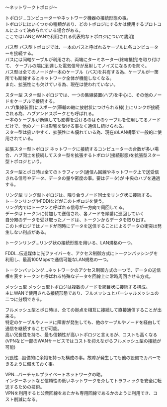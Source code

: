 〜ネットワークトポロジ〜

トポロジ…コンピューターやネットワーク機器の接続形態の事。<br>
トポロジにはいくつかの種類があり、どのトポロジにするかは使用するプロトコルによって決められている場合がある。<br>
ここではLANとWANで利用される代表的なトポロジについて説明)<br>

バス型
バス型トポロジでは、一本のバスと呼ばれるケーブルに各コンピューターを接続する。<br>
バスには同軸ケーブルが利用され、両端にターミネーター(終端抵抗)を取り付けて、
ケーブルの端に到達した電気信号が反射してノイズになるのを防ぐ。<br>
バス型は全てのノードが一本のケーブル（バス)を共有する為、ケーブルが一箇所でも断線するとネットワーク全体が機能しなくなる。<br>
また、拡張性にも欠けている為、現在は使われていない。<br>

スター型
スター型トポロジでは、一つの集線装置(ハブ)を中心に、その他のノードをケーブルで接続する。<br>
ハブ(集線装置)にスポーク(車輪の軸に放射状につけられる棒)上にリンクが接続される為、ハブアンドスポークとも呼ばれる。<br>
一本のケーブルが断線しても影響を受けるのはそのケーブルを使用してるノードだけで、他のノードは影響を受ける事なく通信し続けられる。<br>
スター型は扱いやすく、拡張性にも優れている為、現在のLAN構築で一般的に使用されている。<br>

拡張スター型トポロジ
ネットワークに接続するコンピューターの台数が多い場合、ハブ同士を接続してスター型を拡張するトポロジ(接続形態)を拡張型スター型トポロジという。<br>

スター型とポロ時は全てのトラフィック(通信ん回線やネットワーク上で送受信される信号やデータ、データの量や密度の事。要はデータ)が
中央のハブを通過する。<br>

リング型
リング型トポロジは、隣り合うノード同士をリング状に接続する。<br>
トークンリングやFDDIなどがこのトポロジを使う。<br>
リング内ではトークンと呼ばれる信号が一方向で周回してる。<br>
データはトークンに付加して送信され、各ノードを順番に巡回していく<br>
自分宛のデータを受け取ったノードは、トークンからデータを取り出す。<br>
このトポロジではノードが同時にデータを送信することによるデータの衝突は発生しない利点がある。<br>

トークンリング…リング状の接続形態を用いる、LAN規格の一つ。<br>

FDDI…伝送媒体に光ファイバーを、アクセス制御方式にトークンバッシングを利用し、最高100Mbpsで通信可能なLAN規格の一つ。<br>

トークンバッシング…ネットワークのアクセス制御方式の一つで、データの送信権を表すトークンと呼ばれる特殊なデータを回線上に常時周回させる方式。<br>

メッシュ型
メッシュ型トポロジは複数のノードを網目状に接続する構成。<br>
主にWANで使用される接続形態であり、フルメッシュとパーシャルメッシュの二つに分類できる。<br>

フルメッシュ型とポロ時は、全ての拠点を相互に接続して直接通信することが出来る。<br>
特定のケーブルやノードに障害が発生しても、他のケーブルやノードを経由して通信を継続することが可能。<br>
高い冗長性を持ち、最も信頼性が高いトポロジと言えるが、コストも高くなる(VPNなど一部のWANサービスではコストを抑えながらフルメッシュ型の接続が可能)<br>

冗長性…設備的に余裕を持った構成の事。故障が発生しても他の設備でカバーできるように備えておく事。<br>

VPN…バーチャルプライベートネットワークの略。<br>
インターネットなど信頼性の低いネットワークを介してトラフィックを安全に転送するための技術。<br>
VPNを利用すると公衆回線をあたかも専用回線であるかのように利用でき、コスト削減になる。<br>
